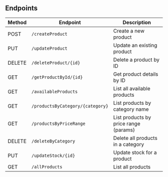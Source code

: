 
## Endpoints

| Method | Endpoint                        | Description                                 |
|--------|---------------------------------|---------------------------------------------|
| POST   | `/createProduct`                | Create a new product                        |
| PUT    | `/updateProduct`                | Update an existing product                  |
| DELETE | `/deleteProduct/{id}`           | Delete a product by ID                      |
| GET    | `/getProductById/{id}`          | Get product details by ID                   |
| GET    | `/availableProducts`            | List all available products                 |
| GET    | `/productsByCategory/{category}`| List products by category name              |
| GET    | `/productsByPriceRange`         | List products by price range (params)       |
| DELETE | `/deleteByCategory`             | Delete all products in a category           |
| PUT    | `/updateStock/{id}`             | Update stock for a product                  |
| GET    | `/allProducts`                  | List all products                           |
